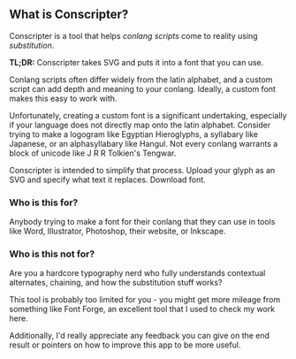 ## What is Conscripter?

Conscripter is a tool that helps _conlang scripts_ come to reality using _substitution_.

__TL;DR:__ Conscripter takes SVG and puts it into a font that you can use.

Conlang scripts often differ widely from the latin alphabet, and a custom script can add depth and meaning to your conlang. Ideally, a custom font makes this easy to work with.

Unfortunately, creating a custom font is a significant undertaking, especially if your language does not directly map onto the latin alphabet. Consider trying to make a logogram like Egyptian Hieroglyphs, a syllabary like Japanese, or an alphasyllabary like Hangul. Not every conlang warrants a block of unicode like J R R Tolkien's Tengwar.

Conscripter is intended to simplify that process. Upload your glyph as an SVG and specify what text it replaces. Download font.

### Who is this for?

Anybody trying to make a font for their conlang that they can use in tools like Word, Illustrator, Photoshop, their website, or Inkscape.

### Who is this not for?

Are you a hardcore typography nerd who fully understands contextual alternates, chaining, and how the substitution stuff works?

This tool is probably too limited for you - you might get more mileage from something like Font Forge, an excellent tool that I used to check my work here.

Additionally, I'd really appreciate any feedback you can give on the end result or pointers on how to improve this app to be more useful.